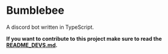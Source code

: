 # Bumblebee
A discord bot written in TypeScript.

**If you want to contribute to this project make sure to read the [README_DEVS.md](README_DEVS.md).**  
